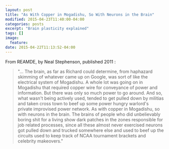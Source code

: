 ```yaml
---
layout: post
title: "As With Copper in Mogadishu, So With Neurons in the Brain"
modified: 2015-04-23T11:40:00-04:00
categories: posts
excerpt: "Brain plasticity explained"
tags: []
image:
  feature:
date: 2015-04-22T11:13:52-04:00
---
```


From REAMDE, by Neal Stephenson, published 2011 :

>"... The brain, as far as Richard could determine, from haphazard skimming of whatever came up on Google, was sort of like the electrical system of Mogadishu. A whole lot was going on in Mogadishu that required copper wire for conveyance of power and information. But there was only so much power to go around. And so, what wasn't being actively used, tended to get pulled down by militias and taken cross town to beef up some power hungry warlord's private improvised power network.
As with copper in Mogadishu, so with neurons in the brain.
The brains of people who did unbelievably boring shit for a living show dark patches in the zones responsible for job related processes, since all these almost never exercised neurons got pulled down and trucked somewhere else and used to beef up the circuits used to keep track of NCAA tournament brackets and celebrity makeovers."
